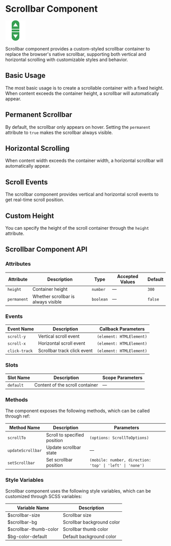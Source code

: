 <script setup lang="ts">
import scrollbarBasic from '../examples/scrollbar/basic.vue'
import scrollbarPermanent from '../examples/scrollbar/permanent.vue'
import scrollbarHorizontal from '../examples/scrollbar/horizontal.vue'
import scrollbarEvents from '../examples/scrollbar/events.vue'
import scrollbarHeight from '../examples/scrollbar/height.vue'
</script>

# Scrollbar Component

![Scrollbar Component](/components/scrollbar.png)

Scrollbar component provides a custom-styled scrollbar container to replace the browser's native scrollbar, supporting both vertical and horizontal scrolling with customizable styles and behavior.

## Basic Usage

The most basic usage is to create a scrollable container with a fixed height. When content exceeds the container height, a scrollbar will automatically appear.

<demo :component="scrollbarBasic" name="scrollbar" examples="basic" />

## Permanent Scrollbar

By default, the scrollbar only appears on hover. Setting the `permanent` attribute to `true` makes the scrollbar always visible.

<demo :component="scrollbarPermanent" name="scrollbar" examples="permanent" />

## Horizontal Scrolling

When content width exceeds the container width, a horizontal scrollbar will automatically appear.

<demo :component="scrollbarHorizontal" name="scrollbar" examples="horizontal" />

## Scroll Events

The scrollbar component provides vertical and horizontal scroll events to get real-time scroll position.

<demo :component="scrollbarEvents" name="scrollbar" examples="events" />

## Custom Height

You can specify the height of the scroll container through the `height` attribute.

<demo :component="scrollbarHeight" name="scrollbar" examples="height" />

## Scrollbar Component API

### Attributes

| Attribute | Description | Type | Accepted Values | Default |
|-----------|-------------|------|-----------------|---------|
| `height` | Container height | `number` | — | `300` |
| `permanent` | Whether scrollbar is always visible | `boolean` | — | `false` |

### Events

| Event Name | Description | Callback Parameters |
|------------|-------------|-------------------|
| `scroll-y` | Vertical scroll event | `(element: HTMLElement)` |
| `scroll-x` | Horizontal scroll event | `(element: HTMLElement)` |
| `click-track` | Scrollbar track click event | `(element: HTMLElement)` |

### Slots

| Slot Name | Description | Scope Parameters |
|-----------|-------------|------------------|
| `default` | Content of the scroll container | — |

### Methods

The component exposes the following methods, which can be called through ref:

| Method Name | Description | Parameters |
|-------------|-------------|------------|
| `scrollTo` | Scroll to specified position | `(options: ScrollToOptions)` |
| `updateScrollbar` | Update scrollbar state | — |
| `setScrollbar` | Set scrollbar position | `(mobile: number, direction: 'top' \| 'left' \| 'none')` |

### Style Variables

Scrollbar component uses the following style variables, which can be customized through SCSS variables:

| Variable Name | Description | 
|---------------|-------------|
| $scrollbar-size | Scrollbar size |
| $scrollbar-bg | Scrollbar background color |
| $scrollbar-thumb-color | Scrollbar thumb color |
| $bg-color-default | Default background color | 